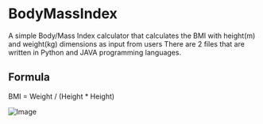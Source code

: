 # BodyMassIndex
A simple Body/Mass Index calculator that calculates the BMI with height(m) and weight(kg) dimensions as input from users
There are 2 files that are written in Python and JAVA programming languages.

## Formula

BMI = Weight / (Height * Height) 

![Image](https://www.cdc.gov/healthyweight/images/assessing/bmi-adult-fb-600x315.jpg)


